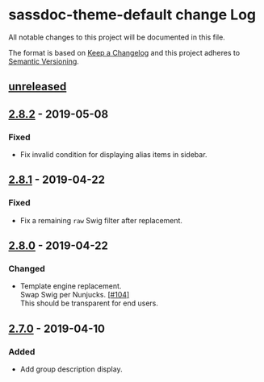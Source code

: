 # sassdoc-theme-default change Log

All notable changes to this project will be documented in this file.

The format is based on [Keep a Changelog](http://keepachangelog.com/)
and this project adheres to [Semantic Versioning](http://semver.org/).

## [unreleased]

## [2.8.2] - 2019-05-08

### Fixed

-   Fix invalid condition for displaying alias items in sidebar.

## [2.8.1] - 2019-04-22

### Fixed

-   Fix a remaining `raw` Swig filter after replacement.

## [2.8.0] - 2019-04-22

### Changed

-   Template engine replacement.  
    Swap Swig per Nunjucks. [[#104]](https://github.com/SassDoc/sassdoc-theme-default/pull/104)  
    This should be transparent for end users.

## [2.7.0] - 2019-04-10

### Added

-   Add group description display.

[unreleased]: https://github.com/sassdoc/sassdoc-theme-default/compare/2.8.2...HEAD
[2.8.2]: https://github.com/sassdoc/sassdoc-theme-default/tags/2.8.2
[2.8.1]: https://github.com/sassdoc/sassdoc-theme-default/tags/2.8.1
[2.8.0]: https://github.com/sassdoc/sassdoc-theme-default/tags/2.8.0
[2.7.0]: https://github.com/sassdoc/sassdoc-theme-default/tags/2.7.0
[2.6.4]: https://github.com/sassdoc/sassdoc-theme-default/tags/2.6.4
